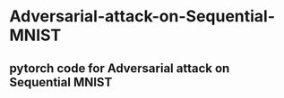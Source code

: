 # Adversarial-attack-on-Sequential-MNIST

## pytorch code for Adversarial attack on Sequential MNIST
